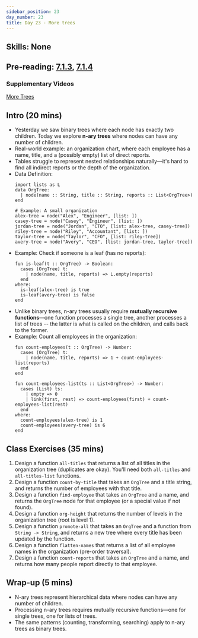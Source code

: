 ```yaml
---
sidebar_position: 23
day_number: 23
title: Day 23 - More trees
---
```


## Skills: None

## Pre-reading: [7.1.3](<%7B%7BDCIC_DOMAIN%7D%7D/trees.html#(part._.Summarizing_.How_to_.Approach_.Tree_.Problems)>), [7.1.4](<%7B%7BDCIC_DOMAIN%7D%7D/trees.html#(part._.Study_.Questions)>)

### Supplementary Videos

[More Trees](https://northeastern.hosted.panopto.com/Panopto/Pages/Viewer.aspx?id=0d630457-d569-4e49-884e-b37c00bde3ce)

## Intro (20 mins)

- Yesterday we saw binary trees where each node has exactly two children. Today we explore **n-ary trees** where nodes can have any number of children.
- Real-world example: an organization chart, where each employee has a name, title, and a (possibly empty) list of direct reports.
- Tables struggle to represent nested relationships naturally—it's hard to find all indirect reports or the depth of the organization.
- Data Definition:
  ```pyret
  import lists as L
  data OrgTree:
    | node(name :: String, title :: String, reports :: List<OrgTree>)
  end

  # Example: A small organization
  alex-tree = node("Alex", "Engineer", [list: ])
  casey-tree = node("Casey", "Engineer", [list: ])
  jordan-tree = node("Jordan", "CTO", [list: alex-tree, casey-tree])
  riley-tree = node("Riley", "Accountant", [list: ])
  taylor-tree = node("Taylor", "CFO", [list: riley-tree])
  avery-tree = node("Avery", "CEO", [list: jordan-tree, taylor-tree])
  ```
- Example: Check if someone is a leaf (has no reports):
  ```pyret
  fun is-leaf(t :: OrgTree) -> Boolean:
    cases (OrgTree) t:
      | node(name, title, reports) => L.empty(reports)
    end
  where:
    is-leaf(alex-tree) is true
    is-leaf(avery-tree) is false
  end
  ```
- Unlike binary trees, n-ary trees usually require **mutually recursive functions**—one function processes a single tree, another processes a list of trees -- the latter is what is called on the children, and calls back to the former.
- Example: Count all employees in the organization:
  ```pyret
  fun count-employees(t :: OrgTree) -> Number:
    cases (OrgTree) t:
      | node(name, title, reports) => 1 + count-employees-list(reports)
    end
  end

  fun count-employees-list(ts :: List<OrgTree>) -> Number:
    cases (List) ts:
      | empty => 0
      | link(first, rest) => count-employees(first) + count-employees-list(rest)
    end
  where:
    count-employees(alex-tree) is 1
    count-employees(avery-tree) is 6
  end
  ```

## Class Exercises (35 mins)

1. Design a function `all-titles` that returns a list of all titles in the organization tree (duplicates are okay). You'll need both `all-titles` and `all-titles-list` functions.
1. Design a function `count-by-title` that takes an `OrgTree` and a title string, and returns the number of employees with that title.
1. Design a function `find-employee` that takes an `OrgTree` and a name, and returns the `OrgTree` node for that employee (or a special value if not found).
1. Design a function `org-height` that returns the number of levels in the organization tree (root is level 1).
1. Design a function `promote-all` that takes an `OrgTree` and a function from `String -> String`, and returns a new tree where every title has been updated by the function.
1. Design a function `flatten-names` that returns a list of all employee names in the organization (pre-order traversal).
1. Design a function `count-reports` that takes an `OrgTree` and a name, and returns how many people report directly to that employee.

## Wrap-up (5 mins)

- N-ary trees represent hierarchical data where nodes can have any number of children.
- Processing n-ary trees requires mutually recursive functions—one for single trees, one for lists of trees.
- The same patterns (counting, transforming, searching) apply to n-ary trees as binary trees.

